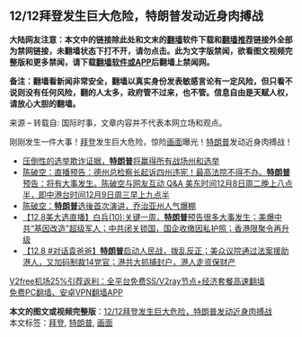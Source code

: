  <h2>12/12拜登发生巨大危险，特朗普发动近身肉搏战</h2> <p class="notice"><b>大陆网友注意：本文中的链接除此处和文末的<a href="https://github.com/bannedbook/fanqiang" >翻墙</a>软件下载和<a href="https://github.com/killgcd/justmysocks/blob/master/README.md">翻墙推荐</a>链接外全部为禁网链接，未翻墙状态下打不开，请勿点击。此为文字版禁闻，欲看图文视频完整版和更多禁闻，请下载<a href="https://github.com/bannedbook/fanqiang">翻墙软件或APP</a>后翻墙上禁闻网。</p><p>备注：翻墙看新闻非常安全，翻墙以真实身份发表敏感言论有一定风险，但只看不说则没有任何风险，翻的人太多，政府管不过来，也不管。信息自由是天赋人权，请放心大胆的翻墙。</b></p>  <div class="entry"> <p>来源 &#8211; 转载自: 国际时事，文章内容并不代表本网立场和观点。</p> <p>                                                      				                                  刚刚发生一件大事！<a href="https://www.bannedbook.org/bnews/tag/%e6%8b%9c%e7%99%bb/" class="st_tag internal_tag" rel="tag" title="标签 拜登 下的日志">拜登</a>发生巨大危险，惊险<a href="https://www.bannedbook.org/bnews/tag/%E7%94%BB%E9%9D%A2/" class="st_tag internal_tag" rel="tag" title="标签 画面 下的日志">画面</a>曝光！<a href="https://www.bannedbook.org/bnews/tag/%e7%89%b9%e6%9c%97%e6%99%ae/" class="st_tag internal_tag" rel="tag" title="标签 特朗普 下的日志">特朗普</a>发动近身肉搏战！</p>  <ul class='op-related-articles' title='相关阅读'> <li><a href='https://www.bannedbook.org/bnews/taiwannews/20201211/1445990.html' target='_blank'>压倒性的选举欺诈证据，<b>特朗普</b>将赢得所有战场州和选举</a></li> <li><a href='https://www.bannedbook.org/bnews/cbnews/20201209/1444416.html' target='_blank'>陈破空：直播预告：德州总检察长起诉四州违宪！最高法院不得不办。<b>特朗普</b>预告：将有大事发生。陈破空与网友互动 Q&amp;A 美东时间12月8日周二晚上八点半，即中港台时间12月9日周三早上九点半</a></li> <li><a href='https://www.bannedbook.org/bnews/cbnews/20201209/1444361.html' target='_blank'>陈破空：<b>特朗普</b>选後首次演讲，乔治亚州人气爆棚</a></li> <li><a href='https://www.bannedbook.org/bnews/bannedvideo/20201208/1444128.html' target='_blank'>【12.8美大选直播】白兵(10):关键一周，<b>特朗普</b>预告很多大事发生；美爆中共“基因改造”超级军人；中共闭关锁国，国企收缴因私护照；香港限聚令再升级</a></li> <li><a href='https://www.bannedbook.org/bnews/bannedvideo/20201208/1443957.html' target='_blank'>【12.8 #对话袁爸爸】<b>特朗普</b>启动人民战，拨乱反正；美众议院通过法案援助港人，又加码制裁14党官；港共大抓捕封户，港人走资保财产</a></li> </ul> <p class="texttj"> <a href="https://www.bannedbook.org/forum23/topic22702.html" target="_blank">V2free机场25%引荐返利：全平台免费SS/V2ray节点+经济套餐高速翻墙</a><br/> <a href="https://github.com/bannedbook/fanqiang/wiki/%E7%A6%81%E9%97%BB%E7%BD%91%E5%AE%89%E5%8D%93%E7%BF%BB%E5%A2%99%E6%96%B0%E9%97%BBAPP" target="_blank">免费PC翻墙、安卓VPN翻墙APP</a></p><p></p><a name='sharetosocial'></a>       <div><b>本文的图文或视频完整版</b>：<a href='https://www.bannedbook.org/bnews/taiwannews/20201212/1446162.html'>12/12拜登发生巨大危险，特朗普发动近身肉搏战</a></div>  </div><!--END ENTRY--> <div class="postfooter"> <div>本文标签：<a href="https://www.bannedbook.org/bnews/tag/%e6%8b%9c%e7%99%bb/" rel="tag">拜登</a>, <a href="https://www.bannedbook.org/bnews/tag/%e7%89%b9%e6%9c%97%e6%99%ae/" rel="tag">特朗普</a>, <a href="https://www.bannedbook.org/bnews/tag/%E7%94%BB%E9%9D%A2/" rel="tag">画面</a></div>  </div><!--END POSTFOOTER--> 